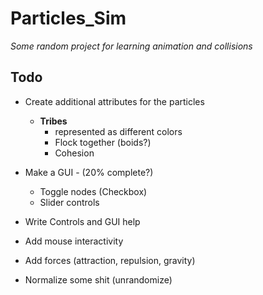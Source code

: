 # Particles_Sim
 *Some random project for learning animation and collisions*

## Todo
- Create additional attributes for the particles 
  - **Tribes**
    - represented as different colors
    - Flock together (boids?)
    - Cohesion

- Make a GUI - (20% complete?)
  - Toggle nodes (Checkbox)
  - Slider controls
- Write Controls and GUI help
- Add mouse interactivity
- Add forces (attraction, repulsion, gravity)
- Normalize some shit (unrandomize)

